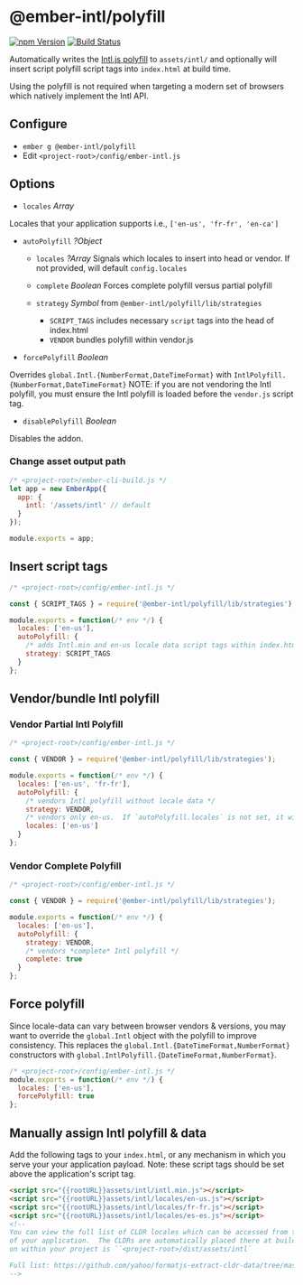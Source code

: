 # @ember-intl/polyfill

[![npm Version][npm-badge]][npm]
[![Build Status][travis-badge]][travis]

Automatically writes the [Intl.js polyfill](https://github.com/andyearnshaw/Intl.js/) to `assets/intl/` and optionally will insert script polyfill script tags into `index.html` at build time.

Using the polyfill is not required when targeting a modern set of browsers which natively implement the Intl API.

## Configure

* `ember g @ember-intl/polyfill`
* Edit `<project-root>/config/ember-intl.js`

## Options
* `locales` *Array*

Locales that your application supports i.e., `['en-us', 'fr-fr', 'en-ca']`

* `autoPolyfill` *?Object*
  * `locales` *?Array*
  Signals which locales to insert into head or vendor.  If not provided, will default `config.locales`
  
  * `complete` *Boolean*
  Forces complete polyfill versus partial polyfill
  
  * `strategy` *Symbol* from `@ember-intl/polyfill/lib/strategies`
    * `SCRIPT_TAGS` includes necessary `script` tags into the head of index.html
    * `VENDOR` bundles polyfill within vendor.js

* `forcePolyfill` *Boolean*

Overrides `global.Intl.{NumberFormat,DateTimeFormat}` with `IntlPolyfill.{NumberFormat,DateTimeFormat}`
NOTE: if you are not vendoring the Intl polyfill, you must ensure the Intl polyfill is loaded before the `vendor.js` script tag.

* `disablePolyfill` *Boolean*

Disables the addon.

### Change asset output path

```js
/* <project-root>/ember-cli-build.js */
let app = new EmberApp({
  app: {
    intl: '/assets/intl' // default
  }
});

module.exports = app;
```

## Insert script tags

```js
/* <project-root>/config/ember-intl.js */

const { SCRIPT_TAGS } = require('@ember-intl/polyfill/lib/strategies');

module.exports = function(/* env */) {
  locales: ['en-us'],
  autoPolyfill: {
    /* adds Intl.min and en-us locale data script tags within index.html's head */
    strategy: SCRIPT_TAGS
  }
};
```

## Vendor/bundle Intl polyfill

### Vendor Partial Intl Polyfill

```js
/* <project-root>/config/ember-intl.js */

const { VENDOR } = require('@ember-intl/polyfill/lib/strategies');

module.exports = function(/* env */) {
  locales: ['en-us', 'fr-fr'],
  autoPolyfill: {
    /* vendors Intl polyfill without locale data */
    strategy: VENDOR,
    /* vendors only en-us.  If `autoPolyfill.locales` is not set, it will use `config.locales` (en-us, fr-fr) */
    locales: ['en-us']
  }
};
```

### Vendor Complete Polyfill

```js
/* <project-root>/config/ember-intl.js */

const { VENDOR } = require('@ember-intl/polyfill/lib/strategies');

module.exports = function(/* env */) {
  locales: ['en-us'],
  autoPolyfill: {
    strategy: VENDOR,
    /* vendors *complete* Intl polyfill */
    complete: true
  }
};
```

## Force polyfill

Since locale-data can vary between browser vendors & versions, you may want to override the `global.Intl` object with the polyfill to improve consistency.  This replaces the `global.Intl.{DateTimeFormat,NumberFormat}` constructors with `global.IntlPolyfill.{DateTimeFormat,NumberFormat}`.

```js
/* <project-root>/config/ember-intl.js */
module.exports = function(/* env */) {
  locales: ['en-us'],
  forcePolyfill: true
};
```

## Manually assign Intl polyfill & data

Add the following tags to your `index.html`, or any mechanism in which you serve
your your application payload.  Note: these script tags should be set above
the application's script tag.

```html
<script src="{{rootURL}}assets/intl/intl.min.js"></script>
<script src="{{rootURL}}assets/intl/locales/en-us.js"></script>
<script src="{{rootURL}}assets/intl/locales/fr-fr.js"></script>
<script src="{{rootURL}}assets/intl/locales/es-es.js"></script>
<!--
You can view the full list of CLDR locales which can be accessed from the `/assets/intl` folder
of your application.  The CLDRs are automatically placed there at build time.  Typically this folder
on within your project is ``<project-root>/dist/assets/intl`

Full list: https://github.com/yahoo/formatjs-extract-cldr-data/tree/master/data/main
-->
```

[npm]: https://www.npmjs.org/package/@ember-intl/polyfill
[npm-badge]: https://img.shields.io/npm/v/@ember-intl/polyfill.svg?style=flat-square
[travis]: https://travis-ci.org/ember-intl/polyfill
[travis-badge]: https://travis-ci.org/ember-intl/polyfill.svg?branch=master
